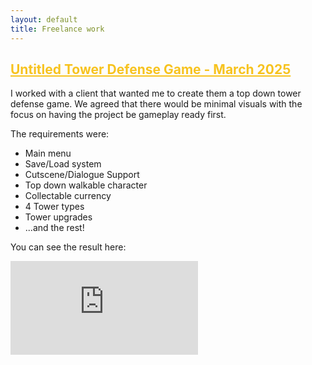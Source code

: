 ```yaml
---
layout: default
title: Freelance work
---
```


<h2><a href="tower defense" style="color: #f7c31f;">Untitled Tower Defense Game - March 2025</a></h2>

I worked with a client that wanted me to create them a top down tower defense game.
We agreed that there would be minimal visuals with the focus on having the project be gameplay ready first.

The requirements were:
<br>
- Main menu
- Save/Load system
- Cutscene/Dialogue Support
- Top down walkable character
- Collectable currency
- 4 Tower types
- Tower upgrades
- ...and the rest!

You can see the result here:

<iframe src="https://www.youtube.com/embed/PXQaCPIGjjY" frameborder="0" allowfullscreen></iframe>


